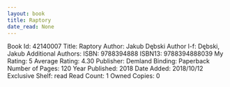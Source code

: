 ```yaml
---
layout: book
title: Raptory
date_read: None
---
```


Book Id: 42140007
Title: Raptory
Author: Jakub Dębski
Author l-f: Dębski, Jakub
Additional Authors: 
ISBN: 9788394888
ISBN13: 9788394888039
My Rating: 5
Average Rating: 4.30
Publisher: Demland
Binding: Paperback
Number of Pages: 120
Year Published: 2018
Date Added: 2018/10/12
Exclusive Shelf: read
Read Count: 1
Owned Copies: 0

